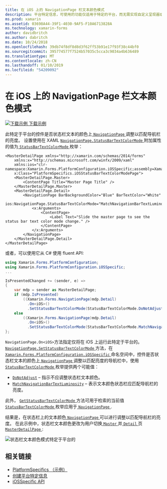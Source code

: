 ```yaml
---
title: 在 iOS 上的 NavigationPage 栏文本颜色模式
description: 平台特定信息，可使用的功能仅适用于特定的平台，而无需实现自定义呈现器或效果。 本文介绍如何使用 iOS 特定于平台的用于控制是否在状态栏上 NavigationPage 的文本颜色匹配导航栏的亮度。
ms.prod: xamarin
ms.assetid: 03698A44-39F1-4030-9AF5-F10A6713828A
ms.technology: xamarin-forms
author: davidbritch
ms.author: dabritch
ms.date: 10/24/2018
ms.openlocfilehash: 39db74f8df8d8d3f62ff53b91e17f93f38c44bf0
ms.sourcegitcommit: 395774577f7524b57035c5cca3c9034a4b636489
ms.translationtype: MT
ms.contentlocale: zh-CN
ms.lasthandoff: 01/10/2019
ms.locfileid: "54209092"
---
```

# <a name="navigationpage-bar-text-color-mode-on-ios"></a>在 iOS 上的 NavigationPage 栏文本颜色模式

[![下载示例](~/media/shared/download.png) 下载示例](https://developer.xamarin.com/samples/xamarin-forms/userinterface/platformspecifics/)

此特定于平台的控件是否状态栏文本的颜色上[ `NavigationPage` ](xref:Xamarin.Forms.NavigationPage)调整以匹配导航栏的亮度。 设置使用在 XAML [ `NavigationPage.StatusBarTextColorMode` ](xref:Xamarin.Forms.PlatformConfiguration.iOSSpecific.NavigationPage.StatusBarTextColorModeProperty)附加属性的值为[ `StatusBarTextColorMode` ](xref:Xamarin.Forms.PlatformConfiguration.iOSSpecific.StatusBarTextColorMode)枚举：

```xaml
<MasterDetailPage xmlns="http://xamarin.com/schemas/2014/forms"
    xmlns:x="http://schemas.microsoft.com/winfx/2009/xaml"
    xmlns:ios="clr-namespace:Xamarin.Forms.PlatformConfiguration.iOSSpecific;assembly=Xamarin.Forms.Core"
    x:Class="PlatformSpecifics.iOSStatusBarTextColorModePage">
    <MasterDetailPage.Master>
        <ContentPage Title="Master Page Title" />
    </MasterDetailPage.Master>
    <MasterDetailPage.Detail>
        <NavigationPage BarBackgroundColor="Blue" BarTextColor="White"
                        ios:NavigationPage.StatusBarTextColorMode="MatchNavigationBarTextLuminosity">
            <x:Arguments>
                <ContentPage>
                    <Label Text="Slide the master page to see the status bar text color mode change." />
                </ContentPage>
            </x:Arguments>
        </NavigationPage>
    </MasterDetailPage.Detail>
</MasterDetailPage>

```

或者，可以使用它从 C# 使用 fluent API:

```csharp
using Xamarin.Forms.PlatformConfiguration;
using Xamarin.Forms.PlatformConfiguration.iOSSpecific;
...

IsPresentedChanged += (sender, e) =>
{
    var mdp = sender as MasterDetailPage;
    if (mdp.IsPresented)
        ((Xamarin.Forms.NavigationPage)mdp.Detail)
          .On<iOS>()
          .SetStatusBarTextColorMode(StatusBarTextColorMode.DoNotAdjust);
    else
        ((Xamarin.Forms.NavigationPage)mdp.Detail)
          .On<iOS>()
          .SetStatusBarTextColorMode(StatusBarTextColorMode.MatchNavigationBarTextLuminosity);
};
```

`NavigationPage.On<iOS>`方法指定仅将在 iOS 上运行此特定于平台的。 [ `NavigationPage.SetStatusBarTextColorMode` ](xref:Xamarin.Forms.PlatformConfiguration.iOSSpecific.NavigationPage.SetStatusBarTextColorMode(Xamarin.Forms.IPlatformElementConfiguration{Xamarin.Forms.PlatformConfiguration.iOS,Xamarin.Forms.NavigationPage},Xamarin.Forms.PlatformConfiguration.iOSSpecific.StatusBarTextColorMode))方法，在[ `Xamarin.Forms.PlatformConfiguration.iOSSpecific` ](xref:Xamarin.Forms.PlatformConfiguration.iOSSpecific)命名空间中，控件是否状态栏文本的颜色上[ `NavigationPage` ](xref:Xamarin.Forms.NavigationPage)调整以匹配亮度的导航栏中，使用[ `StatusBarTextColorMode` ](xref:Xamarin.Forms.PlatformConfiguration.iOSSpecific.StatusBarTextColorMode)枚举提供两个可能值：

- [`DoNotAdjust`](xref:Xamarin.Forms.PlatformConfiguration.iOSSpecific.StatusBarTextColorMode.DoNotAdjust) – 指示不应调整状态栏文本颜色。
- [`MatchNavigationBarTextLuminosity`](xref:Xamarin.Forms.PlatformConfiguration.iOSSpecific.StatusBarTextColorMode.MatchNavigationBarTextLuminosity) – 表示文本颜色状态栏应匹配导航栏的亮度。

此外， [ `GetStatusBarTextColorMode` ](xref:Xamarin.Forms.PlatformConfiguration.iOSSpecific.NavigationPage.GetStatusBarTextColorMode(Xamarin.Forms.IPlatformElementConfiguration{Xamarin.Forms.PlatformConfiguration.iOS,Xamarin.Forms.NavigationPage}))方法可用于检索的当前值[ `StatusBarTextColorMode` ](xref:Xamarin.Forms.PlatformConfiguration.iOSSpecific.StatusBarTextColorMode)枚举应用于[ `NavigationPage` ](xref:Xamarin.Forms.NavigationPage).

结果是，在状态栏上的文本颜色[ `NavigationPage` ](xref:Xamarin.Forms.NavigationPage)可以进行调整以匹配导航栏的亮度。 在此示例中，状态栏文本颜色更改为用户切换[ `Master` ](xref:Xamarin.Forms.MasterDetailPage.Master)并[ `Detail` ](xref:Xamarin.Forms.MasterDetailPage.Detail)页[ `MasterDetailPage` ](xref:Xamarin.Forms.MasterDetailPage):

![](status-bar-text-color-images/status-bar-text-color-mode.png "状态栏文本颜色模式特定于平台的")

## <a name="related-links"></a>相关链接

- [PlatformSpecifics （示例）](https://developer.xamarin.com/samples/xamarin-forms/userinterface/platformspecifics/)
- [创建平台特定信息](~/xamarin-forms/platform/platform-specifics/index.md#creating-platform-specifics)
- [iOSSpecific API](xref:Xamarin.Forms.PlatformConfiguration.iOSSpecific)

